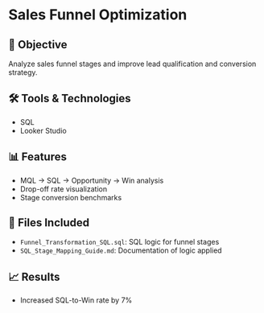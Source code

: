 
# Sales Funnel Optimization

## 🎯 Objective
Analyze sales funnel stages and improve lead qualification and conversion strategy.

## 🛠️ Tools & Technologies
- SQL
- Looker Studio

## 📊 Features
- MQL → SQL → Opportunity → Win analysis
- Drop-off rate visualization
- Stage conversion benchmarks

## 📁 Files Included
- `Funnel_Transformation_SQL.sql`: SQL logic for funnel stages
- `SQL_Stage_Mapping_Guide.md`: Documentation of logic applied

## 📈 Results
- Increased SQL-to-Win rate by 7%
